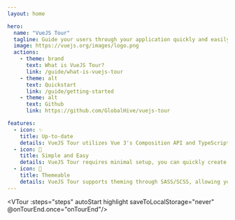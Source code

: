 ```yaml
---
layout: home

hero:
  name: "VueJS Tour"
  tagline: Guide your users through your application quickly and easily.
  image: https://vuejs.org/images/logo.png
  actions:
    - theme: brand
      text: What is VueJS Tour?
      link: /guide/what-is-vuejs-tour
    - theme: alt
      text: Quickstart
      link: /guide/getting-started
    - theme: alt
      text: Github
      link: https://github.com/GlobalHive/vuejs-tour

features:
  - icon: ✨
    title: Up-to-date
    details: VueJS Tour utilizes Vue 3's Composition API and TypeScript. This ensures a more reliable, maintainable, and type-safe codebase.
  - icon: 💪
    title: Simple and Easy
    details: VueJS Tour requires minimal setup, you can quickly create engaging and informative tours that enhance user experience.
  - icon: 🎨
    title: Themeable
    details: VueJS Tour supports theming through SASS/SCSS, allowing you to customize the appearance of your tours.
---
```



<script setup>
import VTour from '../src/components/VTour.vue';
import "../src/style/style.scss";

const steps = [{
    target: '.image-src',
    content: 'Welcome to the VueJS Tour documentation!',
    placement: 'left'
    },{
    target: '.image-src',
    content: '<div style="text-align: end">Maybe right is better?</div>'
    },{
    target: '.VPFooter > .container > .copyright > a',
    content: 'Made with ❤️ by <a href="https://github.com/GlobalHive/vuejs-tour">Global Hive</a>',
    placement: 'top'
    },{
    target: 'a[href="/vuejs-tour/reference/coming-soon.html"]',
    content: '<center style="padding: 12px">Looking for the Reference?</center>',
    placement: 'bottom'
    },{
    target: 'p.tagline',
    content: 'With full <b>HTML</b> <u>support</u>!<br><img style="margin-top: 8px" src="https://media1.tenor.com/m/AET3FD31-rgAAAAC/slow-clap-cheers.gif"/>',
    placement: 'left'
    },{
    target: '.brand',
    content: "Let's get started! 🚀",
    placement: 'bottom'
    }];

const onTourEnd = () => {
    window.location.href = '/vuejs-tour/guide/what-is-vuejs-tour.html';
}
</script>

<VTour :steps="steps" autoStart highlight saveToLocalStorage="never" @onTourEnd.once="onTourEnd"/>
